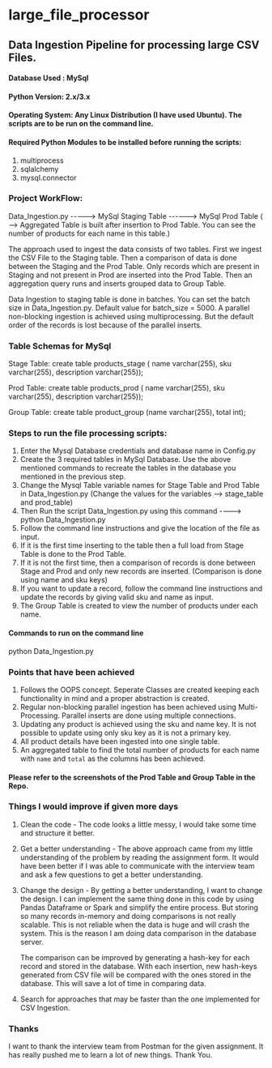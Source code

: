 # large_file_processor
## Data Ingestion Pipeline for processing large CSV Files.

#### Database Used : MySql

#### Python Version: 2.x/3.x

#### Operating System: Any Linux Distribution (I have used Ubuntu). The scripts are to be run on the command line.

#### Required Python Modules to be installed before running the scripts:
1. multiprocess
2. sqlalchemy
3. mysql.connector






### Project WorkFlow:

Data_Ingestion.py ----->  MySql Staging Table ------> MySql Prod Table  ( --> Aggregated Table is built after insertion to Prod Table. You can see the number of products for each name in this table.)

The approach used to ingest the data consists of two tables. First we ingest the CSV File to the Staging table. Then a comparison of data is done between the Staging and the Prod Table.
Only records which are present in Staging and not present in Prod are inserted into the Prod Table. Then an aggregation query runs and inserts grouped data to Group Table.

Data Ingestion to staging table is done in batches. You can set the batch size in Data_Ingestion.py. Default value for batch_size = 5000.
A parallel non-blocking ingestion is achieved using multiprocessing. But the default order of the records is lost because of the parallel inserts.






### Table Schemas for MySql

Stage Table:
create table products_stage ( name varchar(255), sku varchar(255),
description varchar(255));

Prod Table:
create table products_prod ( name varchar(255), sku varchar(255),
description varchar(255));

Group Table:
create table product_group (name varchar(255), total int);





### Steps to run the file processing scripts:

1. Enter the Mysql Database credentials and database name in Config.py
2. Create the 3 required tables in MySql Database. Use the above mentioned commands to recreate the tables in the database you mentioned in the previous step.
3. Change the Mysql Table variable names for Stage Table and Prod Table in Data_Ingestion.py (Change the values for the variables --> stage_table and prod_table)
4. Then Run the script Data_Ingestion.py using this command ----> python Data_Ingestion.py
5. Follow the command line instructions and give the location of the file as input.
6. If it is the first time inserting to the table then a full load from Stage Table is done to the Prod Table.
7. If it is not the first time, then a comparison of records is done between Stage and Prod and only new records are inserted. (Comparison is done using name and sku keys)
8. If you want to update a record, follow the command line instructions and update the records by giving valid sku and name as input.
9. The Group Table is created to view the number of products under each name.



#### Commands to run on the command line
python Data_Ingestion.py



### Points that have been achieved
1. Follows the OOPS concept. Seperate Classes are created keeping each functionality in mind and a proper abstraction is created.
2. Regular non-blocking parallel ingestion has been achieved using Multi-Processing. Parallel inserts are done using multiple connections.
3. Updating any product is achieved using the sku and name key. It is not possible to update using only sku key as it is not a primary key.
4. All product details have been ingested into one single table.
5. An aggregated table to find the total number of products for each name with `name` and `total` as the columns has been achieved.

#### Please refer to the screenshots of the Prod Table and Group Table in the Repo.






### Things I would improve if given more days
1. Clean the code - The code looks a little messy, I would take some time and structure it better.
2. Get a better understanding - The above approach came from my little understanding of the problem by reading the assignment form. 
   It would have been better if I was able to communicate with the interview team and ask a few questions to get a better understanding.
3. Change the design - By getting a better understanding, I want to change the design. I can implement the same thing done in this code by using Pandas Dataframe or Spark and simplify the entire process.
   But storing so many records in-memory and doing comparisons is not really scalable. This is not reliable when the data is huge and will crash the system.
   This is the reason I am doing data comparison in the database server. 
   
   The comparison can be improved by generating a hash-key for each record and stored in the database. With each insertion, new hash-keys generated from CSV file
   will be compared with the ones stored in the database. This will save a lot of time in comparing data.
   
4. Search for approaches that may be faster than the one implemented for CSV Ingestion.



### Thanks
I want to thank the interview team from Postman for the given assignment. It has really pushed me to learn a lot of new things.
Thank You.
